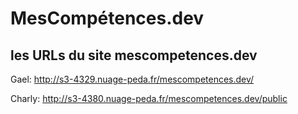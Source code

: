 # MesCompétences.dev

## les URLs du site mescompetences.dev

Gael: http://s3-4329.nuage-peda.fr/mescompetences.dev/

Charly: http://s3-4380.nuage-peda.fr/mescompetences.dev/public
